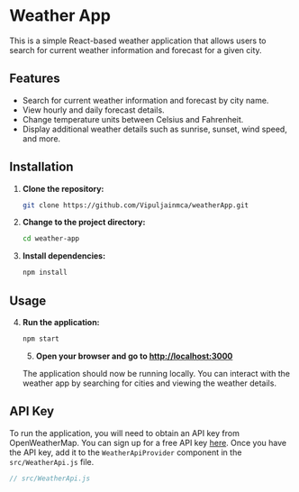 # Weather App

This is a simple React-based weather application that allows users to search for current weather information and forecast for a given city.

## Features
- Search for current weather information and forecast by city name.
- View hourly and daily forecast details.
- Change temperature units between Celsius and Fahrenheit.
- Display additional weather details such as sunrise, sunset, wind speed, and more.

## Installation

1. **Clone the repository:**
    ```bash
    git clone https://github.com/Vipuljainmca/weatherApp.git
    ```

2. **Change to the project directory:**
    ```bash
    cd weather-app
    ```

3. **Install dependencies:**
    ```bash
    npm install
    ```

## Usage

4. **Run the application:**
    ```bash
    npm start
    ```

   5. **Open your browser and go to [http://localhost:3000](http://localhost:3000)**

    The application should now be running locally. You can interact with the weather app by searching for cities and viewing the weather details.

## API Key

To run the application, you will need to obtain an API key from OpenWeatherMap. You can sign up for a free API key [here](https://openweathermap.org/api). Once you have the API key, add it to the `WeatherApiProvider` component in the `src/WeatherApi.js` file.

```jsx
// src/WeatherApi.js


